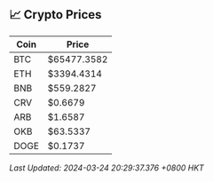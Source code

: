 ## 📈 Crypto Prices

| Coin | Price |
| ---- | ----- |
| BTC | $65477.3582 |
| ETH | $3394.4314 |
| BNB | $559.2827 |
| CRV | $0.6679 |
| ARB | $1.6587 |
| OKB | $63.5337 |
| DOGE | $0.1737 |

_Last Updated: 2024-03-24 20:29:37.376 +0800 HKT_